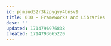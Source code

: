 ```yaml
---
id: pjmiud32r3kzpygyy4bnsv9
title: 010 - Frameworks and Libraries
desc: ''
updated: 1714796976838
created: 1714793665220
---
```

